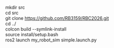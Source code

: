mkdir src  
cd src  
git clone https://github.com/RB3159/RBC2026.git  
cd ../  
colcon build --symlink-install  
source install/setup.bash  
ros2 launch my_robot_sim simple.launch.py  
